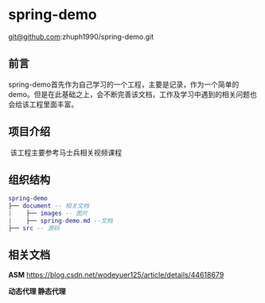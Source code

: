 

# spring-demo

git@github.com:zhuph1990/spring-demo.git

## 前言

​		spring-demo首先作为自己学习的一个工程，主要是记录，作为一个简单的demo。但是在此基础之上，会不断完善该文档，工作及学习中遇到的相关问题也会给该工程里面丰富。

## 项目介绍

​       该工程主要参考马士兵相关视频课程

## 组织结构

```lua
spring-demo
├── document -- 相关文档
|    ├── images -- 图片
|    ├── spring-demo.md --文档
├── src -- 源码
```



## 相关文档

**ASM** https://blog.csdn.net/wodeyuer125/article/details/44618679

**动态代理 静态代理**





